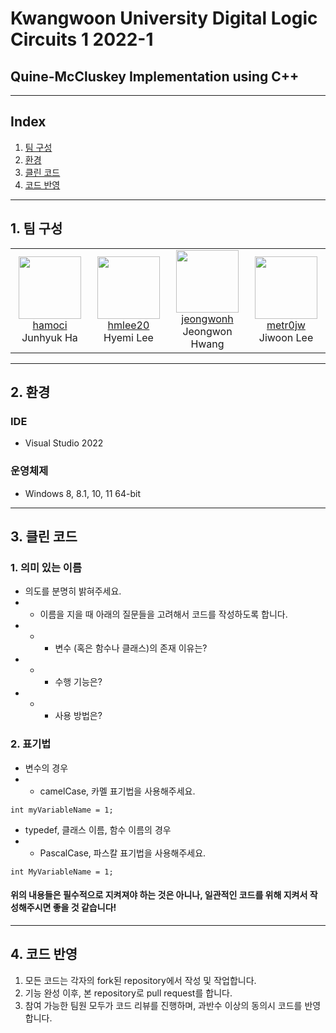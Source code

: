 # Kwangwoon University Digital Logic Circuits 1 2022-1
## Quine-McCluskey Implementation using C++
---
## Index
1. [팀 구성](#1.-팀-구성)
2. [환경](#2.-환경)
3. [클린 코드](#3.-클린-코드)
4. [코드 반영](#4.-코드-반영)

---
## 1. 팀 구성

<table>
    <tr height="150px">
        <td align="center" width="130px">
            <a href="https://github.com/hamoci"><img height="100px" width="100px" src="https://avatars.githubusercontent.com/u/55676675?v=4"/></a><br>
            <a href="https://github.com/hamoci">hamoci</a><br>
            <a>Junhyuk Ha</a>
        </td>
        <td align="center" width="130px">
            <a href="https://github.com/hmlee20"><img height="100px" width="100px" src="https://avatars.githubusercontent.com/u/102394680?v=4"/></a><br>
            <a href="https://github.com/hmlee20">hmlee20</a><br>
            <a>Hyemi Lee</a>
        </td>
        <td align="center" width="130px">
            <a href="https://github.com/jeongwonh"><img height="100px" width="100px" src="https://avatars.githubusercontent.com/u/102364720?v=4"/></a><br>
            <a href="https://github.com/jeongwonh">jeongwonh</a><br>
            <a>Jeongwon Hwang</a>
        </td>
        <td align="center" width="130px">
            <a href="https://github.com/metr0jw"><img height="100px" width="100px" src="https://avatars.githubusercontent.com/u/14201660?v=4"/></a><br>
            <a href="https://github.com/metr0jw">metr0jw</a><br>
            <a>Jiwoon Lee</a>
        </td>
    </tr>
</table>

---

## 2. 환경
### IDE
* Visual Studio 2022

### 운영체제
* Windows 8, 8.1, 10, 11 64-bit

---

## 3. 클린 코드

### 1.  의미 있는 이름
* 의도를 분명히 밝혀주세요.
* * 이름을 지을 때 아래의 질문들을 고려해서 코드를 작성하도록 합니다.
* * * 변수 (혹은 함수나 클래스)의 존재 이유는?
* * * 수행 기능은?
* * * 사용 방법은?

### 2. 표기법
* 변수의 경우
* * camelCase, 카멜 표기법을 사용해주세요.
```
int myVariableName = 1;
```

* typedef, 클래스 이름, 함수 이름의 경우
* * PascalCase, 파스칼 표기법을 사용해주세요.
```
int MyVariableName = 1;
```

#### 위의 내용들은 필수적으로 지켜져야 하는 것은 아니나, 일관적인 코드를 위해 지켜서 작성해주시면 좋을 것 같습니다!

---

## 4. 코드 반영
1. 모든 코드는 각자의 fork된 repository에서 작성 및 작업합니다.
2. 기능 완성 이후, 본 repository로 pull request를 합니다.
3. 참여 가능한 팀원 모두가 코드 리뷰를 진행하며, 과반수 이상의 동의시 코드를 반영합니다.
